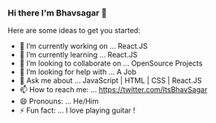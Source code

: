 ### Hi there I'm Bhavsagar 👋
 


Here are some ideas to get you started:

- 🔭 I’m currently working on ... React.JS
- 🌱 I’m currently learning ... React.JS
- 👯 I’m looking to collaborate on ... OpenSource Projects
- 🤔 I’m looking for help with ... A Job
- 💬 Ask me about ... JavaScript | HTML | CSS | React.JS
- 📫 How to reach me: ... https://twitter.com/ItsBhavSagar
- 😄 Pronouns: ... He/Him
- ⚡ Fun fact: ... I love playing guitar !
